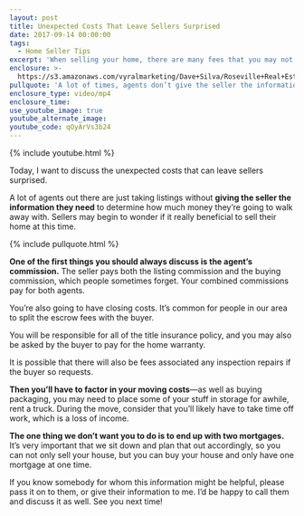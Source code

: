 ```yaml
---
layout: post
title: Unexpected Costs That Leave Sellers Surprised
date: 2017-09-14 00:00:00
tags:
  - Home Seller Tips
excerpt: 'When selling your home, there are many fees that you may not have considered.'
enclosure: >-
  https://s3.amazonaws.com/vyralmarketing/Dave+Silva/Roseville+Real+Estate+Unexpected+costs+of+selling+your+home.mp4
pullquote: 'A lot of times, agents don’t give the seller the information they need.'
enclosure_type: video/mp4
enclosure_time:
use_youtube_image: true
youtube_alternate_image:
youtube_code: qOyArVs3b24
---
```



{% include youtube.html %}

Today, I want to discuss the unexpected costs that can leave sellers surprised.

A lot of agents out there are just taking listings without **giving the seller the information they need** to determine how much money they’re going to walk away with. Sellers may begin to wonder if it really beneficial to sell their home at this time.

{% include pullquote.html %}

**One of the first things you should always discuss is the agent’s commission.** The seller pays both the listing commission and the buying commission, which people sometimes forget. Your combined commissions pay for both agents.

You’re also going to have closing costs. It’s common for people in our area to split the escrow fees with the buyer.

You will be responsible for all of the title insurance policy, and you may also be asked by the buyer to pay for the home warranty.

It is possible that there will also be fees associated any inspection repairs if the buyer so requests.

**Then you’ll have to factor in your moving costs**—as well as buying packaging, you may need to place some of your stuff in storage for awhile, rent a truck. During the move, consider that you’ll likely have to take time off work, which is a loss of income.

**The one thing we don’t want you to do is to end up with two mortgages.** It’s very important that we sit down and plan that out accordingly, so you can not only sell your house, but you can buy your house and only have one mortgage at one time.

If you know somebody for whom this information might be helpful, please pass it on to them, or give their information to me. I’d be happy to call them and discuss it as well. See you next time!